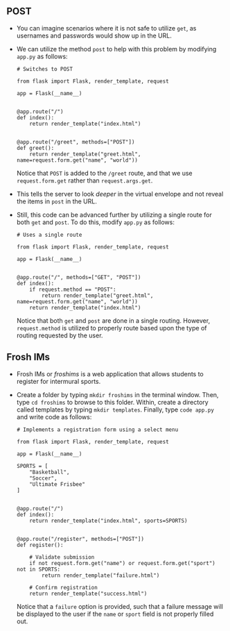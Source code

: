 
POST
----

*   You can imagine scenarios where it is not safe to utilize `get`, as usernames and passwords would show up in the URL.
*   We can utilize the method `post` to help with this problem by modifying `app.py` as follows:
    
        # Switches to POST
        
        from flask import Flask, render_template, request
        
        app = Flask(__name__)
        
        
        @app.route("/")
        def index():
            return render_template("index.html")
        
        
        @app.route("/greet", methods=["POST"])
        def greet():
            return render_template("greet.html", name=request.form.get("name", "world"))
        
    
    Notice that `POST` is added to the `/greet` route, and that we use `request.form.get` rather than `request.args.get`.
    
*   This tells the server to look _deeper_ in the virtual envelope and not reveal the items in `post` in the URL.
*   Still, this code can be advanced further by utilizing a single route for both `get` and `post`. To do this, modify `app.py` as follows:
    
        # Uses a single route
        
        from flask import Flask, render_template, request
        
        app = Flask(__name__)
        
        
        @app.route("/", methods=["GET", "POST"])
        def index():
            if request.method == "POST":
                return render_template("greet.html", name=request.form.get("name", "world"))
            return render_template("index.html")
        
    
    Notice that both `get` and `post` are done in a single routing. However, `request.method` is utilized to properly route based upon the type of routing requested by the user.
    

Frosh IMs
---------

*   Frosh IMs or _froshims_ is a web application that allows students to register for intermural sports.
*   Create a folder by typing `mkdir froshims` in the terminal window. Then, type `cd froshims` to browse to this folder. Within, create a directory called templates by typing `mkdir templates`. Finally, type `code app.py` and write code as follows:
    
        # Implements a registration form using a select menu
        
        from flask import Flask, render_template, request
        
        app = Flask(__name__)
        
        SPORTS = [
            "Basketball",
            "Soccer",
            "Ultimate Frisbee"
        ]
        
        
        @app.route("/")
        def index():
            return render_template("index.html", sports=SPORTS)
        
        
        @app.route("/register", methods=["POST"])
        def register():
        
            # Validate submission
            if not request.form.get("name") or request.form.get("sport") not in SPORTS:
                return render_template("failure.html")
        
            # Confirm registration
            return render_template("success.html")
        
    
    Notice that a `failure` option is provided, such that a failure message will be displayed to the user if the `name` or `sport` field is not properly filled out.
    